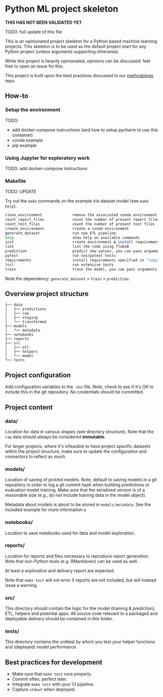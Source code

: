 # Python ML project skeleton

**THIS HAS NOT BEEN VALIDATED YET**

TODO: full update of this file

This is an opinionated project skeleton for a Python based machine learning
projects. This skeleton is to be used as the default project start for any
Python project (unless arguments supporting otherwise).

While this project is heavily opinionated, opinions can be discussed:
feel free to open an issue for this.

This project is built upon the best practices discussed in
our [methodology](https://gitlab.com/dataroots/public/methodology) repo.

## How-to

### Setup the environment

TODO: 
- add docker-compose instructions (and how to setup pycharm to use this container)
- conda example
- pip example

### Using Jupyter for exploratory work

TODO: add docker-compose instructions

### Makefile

TODO: UPDATE

Try out the `make` commands on the example iris dataset model (see
`make help`).

```sh
clean_environment              remove the associated conda environment
count_report_files             count the number of present report files
count_test_files               count the number of present test files
create_environment             create a conda environment
generate_dataset               run new ETL pipeline
help                           show help on available commands
init                           create environment & install requirements.txt
lint                           lint the code using flake8
prediction                     predict new values, you can pass arguments as follows: make ARGS="--foo 10 --bar 20" train
pytest                         run tox/pytest tests
requirements                   install requirements specified in "requirements.txt"
test                           run extensive tests
train                          train the model, you can pass arguments as follows: make ARGS="--foo 10 --bar 20" train
```

Note the dependency: `generate_dataset` > `train` > `prediction`.

## Overview project structure

```
├── data
│   ├── predictions
│   ├── raw
│   ├── staging
│   └── transformed
├── models
│   └── metadata
├── notebooks
├── reports
├── src
│   ├── etl
│   ├── helpers
│   └── model
└── tests

```

## Project configuration


Add configuration variables to the `.env` file. Note, check to see if it's OK
to include this in the git repository. No credentials should be committed.

## Project content

### data/

Location for data in various shapes (see directory structure).
Note that the `raw` data should always be considered **immutable**.

For larger projects, where it's infeasible to have project specific datasets
within the project structure, make sure to update the configuration and
connectors to reflect as much.

### models/

Location of saving of pickled models. Note, default to saving models in a git
repository in order to log a git commit hash when building predictions or
evaluation model training. Make sure that the serialized version is of a
reasonable size (e.g., do not include training data in the model object).

Metadata about models is about to be stored in `models/metadata`. See the
included example for more information.s

### notebooks/

Location to save notebooks used for data and model exploration.

### reports/

Location for reports and files necessary to reproduce report generation.
Note that non-Python tools (e.g. RMarkdown) can be used as well.

At least a explorative and delivery report are expected.

Note that `make test` will not error if reports are not included, but will
instead issue a warning.

### src/

This directory should contain the logic for the model (training & prediction),
ETL, helpers and potential apps. All source code relevant to a packaged
and deployable delivery should be contained in this folder.

### tests/

This directory contains the unittest by which you test your helper functions
and (deployed) model performance.

## Best practices for development

- Make sure that `make test` runs properly.
- Commit often, perfect later.
- Integrate `make test` with your CI pipeline.
- Capture `stdout` when deployed.